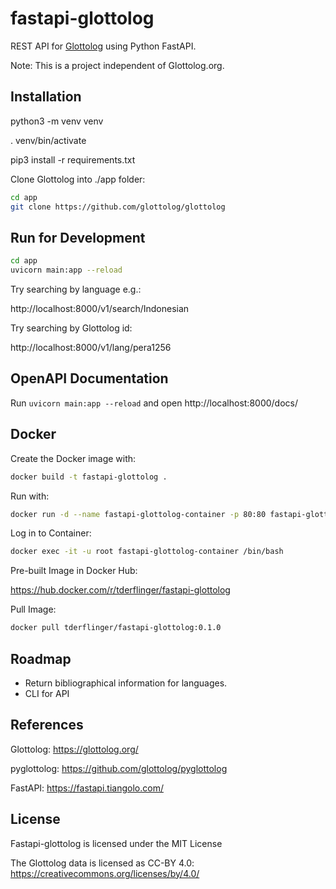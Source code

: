 # fastapi-glottolog

REST API for [Glottolog](https://glottolog.org/) using Python FastAPI.

Note: This is a project independent of Glottolog.org.

## Installation

python3 -m venv venv

. venv/bin/activate

pip3 install -r requirements.txt

Clone Glottolog into ./app folder: 

```bash
cd app
git clone https://github.com/glottolog/glottolog
```

## Run for Development

```bash
cd app
uvicorn main:app --reload
```

Try searching by language e.g.:

http://localhost:8000/v1/search/Indonesian

Try searching by Glottolog id:

http://localhost:8000/v1/lang/pera1256

## OpenAPI Documentation

Run `uvicorn main:app --reload` and open http://localhost:8000/docs/

## Docker

Create the Docker image with:

```bash
docker build -t fastapi-glottolog .
```

Run with:

```bash
docker run -d --name fastapi-glottolog-container -p 80:80 fastapi-glottolog
```

Log in to Container:

```bash
docker exec -it -u root fastapi-glottolog-container /bin/bash
```

Pre-built Image in Docker Hub:

https://hub.docker.com/r/tderflinger/fastapi-glottolog

Pull Image:

```bash
docker pull tderflinger/fastapi-glottolog:0.1.0
```

## Roadmap

- Return bibliographical information for languages.
- CLI for API

## References

Glottolog: https://glottolog.org/

pyglottolog: https://github.com/glottolog/pyglottolog

FastAPI:  https://fastapi.tiangolo.com/

## License

Fastapi-glottolog is licensed under the MIT License

The Glottolog data is licensed as CC-BY 4.0: https://creativecommons.org/licenses/by/4.0/
